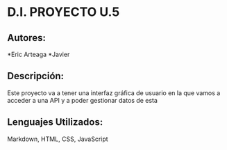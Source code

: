# D.I. PROYECTO U.5

## Autores:

*Eric Arteaga 
*Javier 

## Descripción:

Este proyecto va a tener una interfaz gráfica de usuario en la que vamos a acceder a una API 
y a poder gestionar datos de esta

## Lenguajes Utilizados:
Markdown, HTML, CSS, JavaScript
